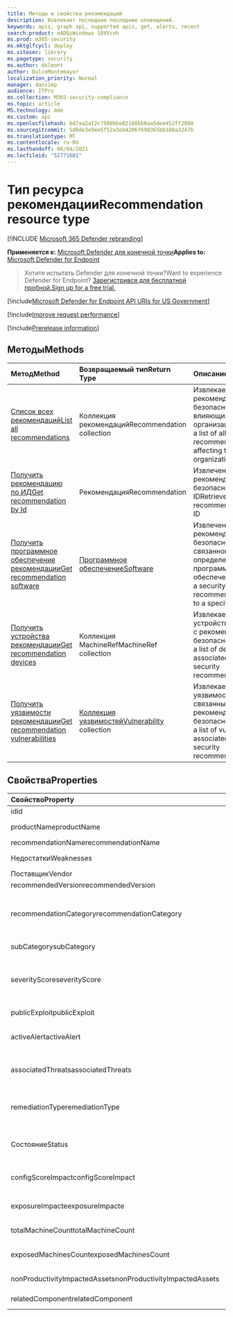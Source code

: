 ```yaml
---
title: Методы и свойства рекомендаций
description: Извлекает последние последние оповещений.
keywords: apis, graph api, supported apis, get, alerts, recent
search.product: eADQiWindows 10XVcnh
ms.prod: m365-security
ms.mktglfcycl: deploy
ms.sitesec: library
ms.pagetype: security
ms.author: dolmont
author: DulceMontemayor
localization_priority: Normal
manager: dansimp
audience: ITPro
ms.collection: M365-security-compliance
ms.topic: article
MS.technology: mde
ms.custom: api
ms.openlocfilehash: bd7aa2af2c7500bbe02108bb8aa5dee452ff2998
ms.sourcegitcommit: 5d8de3e9ee5f52a3eb4206f690365bb108a3247b
ms.translationtype: MT
ms.contentlocale: ru-RU
ms.lasthandoff: 06/04/2021
ms.locfileid: "52771601"
---
```

# <a name="recommendation-resource-type"></a><span data-ttu-id="64e80-104">Тип ресурса рекомендации</span><span class="sxs-lookup"><span data-stu-id="64e80-104">Recommendation resource type</span></span>

[!INCLUDE [Microsoft 365 Defender rebranding](../../includes/microsoft-defender.md)]


<span data-ttu-id="64e80-105">**Применяется к:** [Microsoft Defender для конечной точки](https://go.microsoft.com/fwlink/?linkid=2154037)</span><span class="sxs-lookup"><span data-stu-id="64e80-105">**Applies to:** [Microsoft Defender for Endpoint](https://go.microsoft.com/fwlink/?linkid=2154037)</span></span>

> <span data-ttu-id="64e80-106">Хотите испытать Defender для конечной точки?</span><span class="sxs-lookup"><span data-stu-id="64e80-106">Want to experience Defender for Endpoint?</span></span> [<span data-ttu-id="64e80-107">Зарегистрився для бесплатной пробной.</span><span class="sxs-lookup"><span data-stu-id="64e80-107">Sign up for a free trial.</span></span>](https://www.microsoft.com/microsoft-365/windows/microsoft-defender-atp?ocid=docs-wdatp-exposedapis-abovefoldlink) 

[!include[Microsoft Defender for Endpoint API URIs for US Government](../../includes/microsoft-defender-api-usgov.md)]

[!include[Improve request performance](../../includes/improve-request-performance.md)]


[!include[Prerelease information](../../includes/prerelease.md)]

## <a name="methods"></a><span data-ttu-id="64e80-108">Методы</span><span class="sxs-lookup"><span data-stu-id="64e80-108">Methods</span></span>
<span data-ttu-id="64e80-109">Метод</span><span class="sxs-lookup"><span data-stu-id="64e80-109">Method</span></span> |<span data-ttu-id="64e80-110">Возвращаемый тип</span><span class="sxs-lookup"><span data-stu-id="64e80-110">Return Type</span></span> |<span data-ttu-id="64e80-111">Описание</span><span class="sxs-lookup"><span data-stu-id="64e80-111">Description</span></span>
:---|:---|:---
[<span data-ttu-id="64e80-112">Список всех рекомендаций</span><span class="sxs-lookup"><span data-stu-id="64e80-112">List all recommendations</span></span>](get-all-recommendations.md) | <span data-ttu-id="64e80-113">Коллекция рекомендаций</span><span class="sxs-lookup"><span data-stu-id="64e80-113">Recommendation collection</span></span> | <span data-ttu-id="64e80-114">Извлекает список всех рекомендаций по безопасности, влияющих на организацию</span><span class="sxs-lookup"><span data-stu-id="64e80-114">Retrieves a list of all security recommendations affecting the organization</span></span>
[<span data-ttu-id="64e80-115">Получить рекомендацию по ИД</span><span class="sxs-lookup"><span data-stu-id="64e80-115">Get recommendation by Id</span></span>](get-recommendation-by-id.md) | <span data-ttu-id="64e80-116">Рекомендация</span><span class="sxs-lookup"><span data-stu-id="64e80-116">Recommendation</span></span> | <span data-ttu-id="64e80-117">Извлечение рекомендации по безопасности по его ID</span><span class="sxs-lookup"><span data-stu-id="64e80-117">Retrieves a security recommendation by its ID</span></span>
[<span data-ttu-id="64e80-118">Получить программное обеспечение рекомендации</span><span class="sxs-lookup"><span data-stu-id="64e80-118">Get recommendation software</span></span>](get-recommendation-software.md)| [<span data-ttu-id="64e80-119">Программное обеспечение</span><span class="sxs-lookup"><span data-stu-id="64e80-119">Software</span></span>](software.md) | <span data-ttu-id="64e80-120">Извлечение рекомендации по безопасности, связанной с определенным программным обеспечением</span><span class="sxs-lookup"><span data-stu-id="64e80-120">Retrieves a security recommendation related to a specific software</span></span>
[<span data-ttu-id="64e80-121">Получить устройства рекомендации</span><span class="sxs-lookup"><span data-stu-id="64e80-121">Get recommendation devices</span></span>](get-recommendation-machines.md)|<span data-ttu-id="64e80-122">Коллекция MachineRef</span><span class="sxs-lookup"><span data-stu-id="64e80-122">MachineRef collection</span></span> | <span data-ttu-id="64e80-123">Извлекает список устройств, связанных с рекомендацией по безопасности</span><span class="sxs-lookup"><span data-stu-id="64e80-123">Retrieves a list of devices associated with the security recommendation</span></span>
[<span data-ttu-id="64e80-124">Получить уязвимости рекомендации</span><span class="sxs-lookup"><span data-stu-id="64e80-124">Get recommendation vulnerabilities</span></span>](get-recommendation-vulnerabilities.md) | <span data-ttu-id="64e80-125">[Коллекция уязвимостей](vulnerability.md)</span><span class="sxs-lookup"><span data-stu-id="64e80-125">[Vulnerability](vulnerability.md) collection</span></span> | <span data-ttu-id="64e80-126">Извлекает список уязвимостей, связанных с рекомендацией по безопасности</span><span class="sxs-lookup"><span data-stu-id="64e80-126">Retrieves a list of vulnerabilities associated with the security recommendation</span></span>


## <a name="properties"></a><span data-ttu-id="64e80-127">Свойства</span><span class="sxs-lookup"><span data-stu-id="64e80-127">Properties</span></span>
<span data-ttu-id="64e80-128">Свойство</span><span class="sxs-lookup"><span data-stu-id="64e80-128">Property</span></span> |   <span data-ttu-id="64e80-129">Тип</span><span class="sxs-lookup"><span data-stu-id="64e80-129">Type</span></span>   |   <span data-ttu-id="64e80-130">Описание</span><span class="sxs-lookup"><span data-stu-id="64e80-130">Description</span></span>
:---|:---|:---
<span data-ttu-id="64e80-131">id</span><span class="sxs-lookup"><span data-stu-id="64e80-131">id</span></span> | <span data-ttu-id="64e80-132">String</span><span class="sxs-lookup"><span data-stu-id="64e80-132">String</span></span> | <span data-ttu-id="64e80-133">ID рекомендации</span><span class="sxs-lookup"><span data-stu-id="64e80-133">Recommendation ID</span></span>
<span data-ttu-id="64e80-134">productName</span><span class="sxs-lookup"><span data-stu-id="64e80-134">productName</span></span> | <span data-ttu-id="64e80-135">String</span><span class="sxs-lookup"><span data-stu-id="64e80-135">String</span></span> | <span data-ttu-id="64e80-136">Связанное имя программного обеспечения</span><span class="sxs-lookup"><span data-stu-id="64e80-136">Related software name</span></span>  
<span data-ttu-id="64e80-137">recommendationName</span><span class="sxs-lookup"><span data-stu-id="64e80-137">recommendationName</span></span> | <span data-ttu-id="64e80-138">String</span><span class="sxs-lookup"><span data-stu-id="64e80-138">String</span></span> | <span data-ttu-id="64e80-139">Имя рекомендации</span><span class="sxs-lookup"><span data-stu-id="64e80-139">Recommendation name</span></span>
<span data-ttu-id="64e80-140">Недостатки</span><span class="sxs-lookup"><span data-stu-id="64e80-140">Weaknesses</span></span> | <span data-ttu-id="64e80-141">Длинное целое</span><span class="sxs-lookup"><span data-stu-id="64e80-141">Long</span></span> | <span data-ttu-id="64e80-142">Количество обнаруженных уязвимостей</span><span class="sxs-lookup"><span data-stu-id="64e80-142">Number of discovered vulnerabilities</span></span>
<span data-ttu-id="64e80-143">Поставщик</span><span class="sxs-lookup"><span data-stu-id="64e80-143">Vendor</span></span> | <span data-ttu-id="64e80-144">String</span><span class="sxs-lookup"><span data-stu-id="64e80-144">String</span></span> | <span data-ttu-id="64e80-145">Имя связанного поставщика</span><span class="sxs-lookup"><span data-stu-id="64e80-145">Related vendor name</span></span>
<span data-ttu-id="64e80-146">recommendedVersion</span><span class="sxs-lookup"><span data-stu-id="64e80-146">recommendedVersion</span></span> | <span data-ttu-id="64e80-147">String</span><span class="sxs-lookup"><span data-stu-id="64e80-147">String</span></span> | <span data-ttu-id="64e80-148">Рекомендуемая версия</span><span class="sxs-lookup"><span data-stu-id="64e80-148">Recommended version</span></span>
<span data-ttu-id="64e80-149">recommendationCategory</span><span class="sxs-lookup"><span data-stu-id="64e80-149">recommendationCategory</span></span> | <span data-ttu-id="64e80-150">String</span><span class="sxs-lookup"><span data-stu-id="64e80-150">String</span></span> | <span data-ttu-id="64e80-151">Категория рекомендации.</span><span class="sxs-lookup"><span data-stu-id="64e80-151">Recommendation category.</span></span> <span data-ttu-id="64e80-152">Возможные значения: "Учетные записи", "Приложение", "Сеть", "ОС", "SecurityStack"</span><span class="sxs-lookup"><span data-stu-id="64e80-152">Possible values are: "Accounts", "Application", "Network", "OS", "SecurityStack</span></span>
<span data-ttu-id="64e80-153">subCategory</span><span class="sxs-lookup"><span data-stu-id="64e80-153">subCategory</span></span> | <span data-ttu-id="64e80-154">String</span><span class="sxs-lookup"><span data-stu-id="64e80-154">String</span></span> | <span data-ttu-id="64e80-155">Под-категория Рекомендации</span><span class="sxs-lookup"><span data-stu-id="64e80-155">Recommendation sub-category</span></span>
<span data-ttu-id="64e80-156">severityScore</span><span class="sxs-lookup"><span data-stu-id="64e80-156">severityScore</span></span> | <span data-ttu-id="64e80-157">Двойное с плавающей точкой</span><span class="sxs-lookup"><span data-stu-id="64e80-157">Double</span></span> | <span data-ttu-id="64e80-158">Потенциальное влияние конфигурации на оценку microsoft Secure Для устройств организации (1-10)</span><span class="sxs-lookup"><span data-stu-id="64e80-158">Potential impact of the configuration to the organization's Microsoft Secure Score for Devices (1-10)</span></span>
<span data-ttu-id="64e80-159">publicExploit</span><span class="sxs-lookup"><span data-stu-id="64e80-159">publicExploit</span></span> | <span data-ttu-id="64e80-160">Boolean</span><span class="sxs-lookup"><span data-stu-id="64e80-160">Boolean</span></span> | <span data-ttu-id="64e80-161">Общедоступный эксплойт доступен</span><span class="sxs-lookup"><span data-stu-id="64e80-161">Public exploit is available</span></span> 
<span data-ttu-id="64e80-162">activeAlert</span><span class="sxs-lookup"><span data-stu-id="64e80-162">activeAlert</span></span> | <span data-ttu-id="64e80-163">Boolean</span><span class="sxs-lookup"><span data-stu-id="64e80-163">Boolean</span></span> | <span data-ttu-id="64e80-164">С этой рекомендацией связано активное оповещение</span><span class="sxs-lookup"><span data-stu-id="64e80-164">Active alert is associated with this recommendation</span></span>
<span data-ttu-id="64e80-165">associatedThreats</span><span class="sxs-lookup"><span data-stu-id="64e80-165">associatedThreats</span></span> | <span data-ttu-id="64e80-166">Коллекция объектов string</span><span class="sxs-lookup"><span data-stu-id="64e80-166">String collection</span></span> | <span data-ttu-id="64e80-167">Отчет аналитики угроз связан с этой рекомендацией</span><span class="sxs-lookup"><span data-stu-id="64e80-167">Threat analytics report is associated with this recommendation</span></span>
<span data-ttu-id="64e80-168">remediationType</span><span class="sxs-lookup"><span data-stu-id="64e80-168">remediationType</span></span> | <span data-ttu-id="64e80-169">String</span><span class="sxs-lookup"><span data-stu-id="64e80-169">String</span></span> | <span data-ttu-id="64e80-170">Тип исправлений.</span><span class="sxs-lookup"><span data-stu-id="64e80-170">Remediation type.</span></span> <span data-ttu-id="64e80-171">Возможные значения: "ConfigurationChange", "Update", "Upgrade", "Uninstall"</span><span class="sxs-lookup"><span data-stu-id="64e80-171">Possible values are: "ConfigurationChange","Update","Upgrade","Uninstall"</span></span>
<span data-ttu-id="64e80-172">Состояние</span><span class="sxs-lookup"><span data-stu-id="64e80-172">Status</span></span> | <span data-ttu-id="64e80-173">Перечисление</span><span class="sxs-lookup"><span data-stu-id="64e80-173">Enum</span></span> | <span data-ttu-id="64e80-174">Состояние исключения рекомендации.</span><span class="sxs-lookup"><span data-stu-id="64e80-174">Recommendation exception status.</span></span> <span data-ttu-id="64e80-175">Возможные значения: "Active" и "Exception"</span><span class="sxs-lookup"><span data-stu-id="64e80-175">Possible values are: "Active" and "Exception"</span></span>
<span data-ttu-id="64e80-176">configScoreImpact</span><span class="sxs-lookup"><span data-stu-id="64e80-176">configScoreImpact</span></span> | <span data-ttu-id="64e80-177">Двойное с плавающей точкой</span><span class="sxs-lookup"><span data-stu-id="64e80-177">Double</span></span> | <span data-ttu-id="64e80-178">Влияние Microsoft Secure Score для устройств</span><span class="sxs-lookup"><span data-stu-id="64e80-178">Microsoft Secure Score for Devices impact</span></span>
<span data-ttu-id="64e80-179">exposureImpacte</span><span class="sxs-lookup"><span data-stu-id="64e80-179">exposureImpacte</span></span> | <span data-ttu-id="64e80-180">Двойное с плавающей точкой</span><span class="sxs-lookup"><span data-stu-id="64e80-180">Double</span></span> | <span data-ttu-id="64e80-181">Влияние оценки экспозиции</span><span class="sxs-lookup"><span data-stu-id="64e80-181">Exposure score impact</span></span>
<span data-ttu-id="64e80-182">totalMachineCount</span><span class="sxs-lookup"><span data-stu-id="64e80-182">totalMachineCount</span></span> | <span data-ttu-id="64e80-183">Длинное целое</span><span class="sxs-lookup"><span data-stu-id="64e80-183">Long</span></span> | <span data-ttu-id="64e80-184">Количество установленных устройств</span><span class="sxs-lookup"><span data-stu-id="64e80-184">Number of installed devices</span></span>
<span data-ttu-id="64e80-185">exposedMachinesCount</span><span class="sxs-lookup"><span data-stu-id="64e80-185">exposedMachinesCount</span></span> | <span data-ttu-id="64e80-186">Длинное целое</span><span class="sxs-lookup"><span data-stu-id="64e80-186">Long</span></span> | <span data-ttu-id="64e80-187">Количество установленных устройств, подверженных уязвимостям</span><span class="sxs-lookup"><span data-stu-id="64e80-187">Number of installed devices that are exposed to vulnerabilities</span></span>
<span data-ttu-id="64e80-188">nonProductivityImpactedAssets</span><span class="sxs-lookup"><span data-stu-id="64e80-188">nonProductivityImpactedAssets</span></span> | <span data-ttu-id="64e80-189">Длинное целое</span><span class="sxs-lookup"><span data-stu-id="64e80-189">Long</span></span> | <span data-ttu-id="64e80-190">Количество устройств, не затронутых</span><span class="sxs-lookup"><span data-stu-id="64e80-190">Number of devices which are not affected</span></span>  
<span data-ttu-id="64e80-191">relatedComponent</span><span class="sxs-lookup"><span data-stu-id="64e80-191">relatedComponent</span></span> | <span data-ttu-id="64e80-192">String</span><span class="sxs-lookup"><span data-stu-id="64e80-192">String</span></span> |  <span data-ttu-id="64e80-193">Связанный компонент программного обеспечения</span><span class="sxs-lookup"><span data-stu-id="64e80-193">Related software component</span></span>
